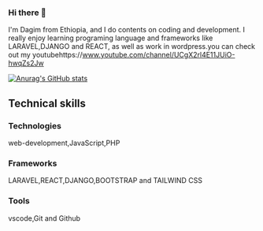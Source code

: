 ### Hi there 👋

I'm Dagim from Ethiopia, and I do contents on coding and development. I really enjoy learning programing language and frameworks like LARAVEL,DJANGO and REACT, as well as work in wordpress.you can check out my youtubehttps://www.youtube.com/channel/UCgX2rl4E11JUiO-hwqZs2Jw


[![Anurag's GitHub stats](https://github-readme-stats.vercel.app/api?username=Dagim-Zeynu)](https://github.com/anuraghazra/github-readme-stats)

## Technical skills
### Technologies
web-development,JavaScript,PHP
### Frameworks
LARAVEL,REACT,DJANGO,BOOTSTRAP and TAILWIND CSS
### Tools
vscode,Git and Github


